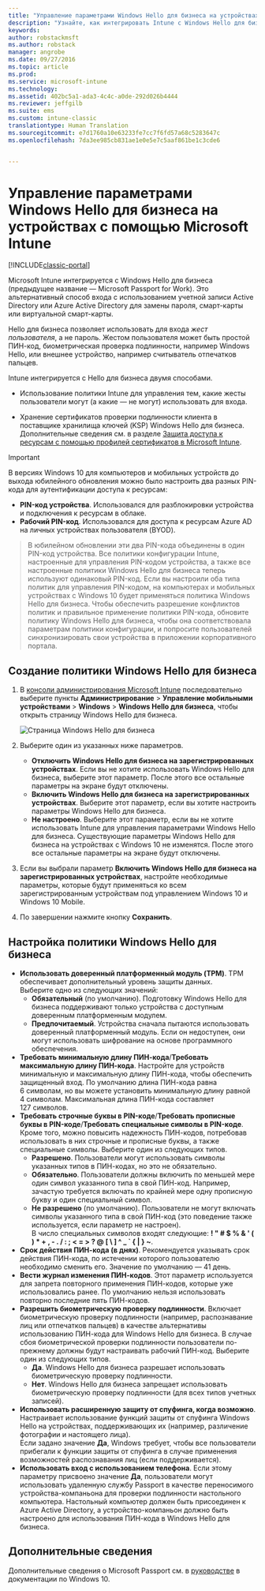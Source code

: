 ```yaml
---
title: "Управление параметрами Windows Hello для бизнеса на устройствах | Документы Майкрософт"
description: "Узнайте, как интегрировать Intune с Windows Hello для бизнеса. Это альтернативный способ входа с использованием учетной записи Active Directory или Azure Active Directory для замены пароля, смарт-карты или виртуальной смарт-карты."
keywords: 
author: robstackmsft
ms.author: robstack
manager: angrobe
ms.date: 09/27/2016
ms.topic: article
ms.prod: 
ms.service: microsoft-intune
ms.technology: 
ms.assetid: 402bc5a1-ada3-4c4c-a0de-292d026b4444
ms.reviewer: jeffgilb
ms.suite: ems
ms.custom: intune-classic
translationtype: Human Translation
ms.sourcegitcommit: e7d1760a10e63233fe7cc7f6fd57a68c5283647c
ms.openlocfilehash: 7da3ee985cb831ae1e0e5e7c5aaf861be1c3cde6


---
```


# <a name="control-windows-hello-for-business-settings-on-devices-with-microsoft-intune"></a>Управление параметрами Windows Hello для бизнеса на устройствах с помощью Microsoft Intune

[!INCLUDE[classic-portal](../includes/classic-portal.md)]

Microsoft Intune интегрируется с Windows Hello для бизнеса (предыдущее название — Microsoft Passport for Work). Это альтернативный способ входа с использованием учетной записи Active Directory или Azure Active Directory для замены пароля, смарт-карты или виртуальной смарт-карты.

Hello для бизнеса позволяет использовать для входа *жест пользователя*, а не пароль. Жестом пользователя может быть простой ПИН-код, биометрическая проверка подлинности, например Windows Hello, или внешнее устройство, например считыватель отпечатков пальцев.

Intune интегрируется с Hello для бизнеса двумя способами.

-   Использование политики Intune для управления тем, какие жесты пользователи могут (а какие — не могут) использовать для входа.

-   Хранение сертификатов проверки подлинности клиента в поставщике хранилища ключей (KSP) Windows Hello для бизнеса. Дополнительные сведения см. в разделе [Защита доступа к ресурсам с помощью профилей сертификатов в Microsoft Intune](secure-resource-access-with-certificate-profiles.md).

> [!IMPORTANT]
> В версиях Windows 10 для компьютеров и мобильных устройств до выхода юбилейного обновления можно было настроить два разных PIN-кода для аутентификации доступа к ресурсам:
- **PIN-код устройства**. Использовался для разблокировки устройства и подключения к ресурсам в облаке.
- **Рабочий PIN-код**. Использовался для доступа к ресурсам Azure AD на личных устройствах пользователя (BYOD).

>В юбилейном обновлении эти два PIN-кода объединены в один PIN-код устройства.
Все политики конфигурации Intune, настроенные для управления PIN-кодом устройства, а также все настроенные политики Windows Hello для бизнеса теперь используют одинаковый PIN-код.
Если вы настроили оба типа политик для управления PIN-кодом, на компьютерах и мобильных устройствах с Windows 10 будет применяться политика Windows Hello для бизнеса.
Чтобы обеспечить разрешение конфликтов политик и правильное применение политики PIN-кода, обновите политику Windows Hello для бизнеса, чтобы она соответствовала параметрам политики конфигурации, и попросите пользователей синхронизировать свои устройства в приложении корпоративного портала.



## <a name="create-a-windows-hello-for-business-policy"></a>Создание политики Windows Hello для бизнеса

1.  В [консоли администрирования Microsoft Intune](https://manage.microsoft.com) последовательно выберите пункты **Администрирование** &gt; **Управление мобильными устройствами** &gt; **Windows** &gt; **Windows Hello для бизнеса**, чтобы открыть страницу Windows Hello для бизнеса.

    ![Страница Windows Hello для бизнеса](../media/passport.png)

2.  Выберите один из указанных ниже параметров.
    - **Отключить Windows Hello для бизнеса на зарегистрированных устройствах**. Если вы не хотите использовать Windows Hello для бизнеса, выберите этот параметр. После этого все остальные параметры на экране будут отключены.
    - **Включить Windows Hello для бизнеса на зарегистрированных устройствах**. Выберите этот параметр, если вы хотите настроить параметры Windows Hello для бизнеса.
    - **Не настроено**. Выберите этот параметр, если вы не хотите использовать Intune для управления параметрами Windows Hello для бизнеса. Существующие параметры Windows Hello для бизнеса на устройствах с Windows 10 не изменятся. После этого все остальные параметры на экране будут отключены.
3.  Если вы выбрали параметр **Включить Windows Hello для бизнеса на зарегистрированных устройствах**, настройте необходимые параметры, которые будут применяться ко всем зарегистрированным устройствам под управлением Windows 10 и Windows 10 Mobile.
4.  По завершении нажмите кнопку **Сохранить**.


## <a name="settings-for-the-windows-hello-for-business-policy"></a>Настройка политики Windows Hello для бизнеса

- **Использовать доверенный платформенный модуль (TPM)**. TPM обеспечивает дополнительный уровень защиты данных.<br>Выберите одно из следующих значений:
    - **Обязательный** (по умолчанию). Подготовку Windows Hello для бизнеса поддерживают только устройства с доступным доверенным платформенным модулем.
    - **Предпочитаемый**. Устройства сначала пытаются использовать доверенный платформенный модуль. Если он недоступен, они могут использовать шифрование на основе программного обеспечения.
- **Требовать минимальную длину ПИН-кода**/**Требовать максимальную длину ПИН-кода**. Настройте для устройств минимальную и максимальную длину ПИН-кода, чтобы обеспечить защищенный вход. По умолчанию длина ПИН-кода равна 6 символам, но вы можете установить минимальную длину равной 4 символам. Максимальная длина ПИН-кода составляет 127 символов.
- **Требовать строчные буквы в PIN-коде**/**Требовать прописные буквы в PIN-коде**/**Требовать специальные символы в PIN-коде**. Кроме того, можно повысить надежность ПИН-кодов, потребовав использовать в них строчные и прописные буквы, а также специальные символы. Выберите один из следующих типов.
    - **Разрешено**. Пользователи могут использовать символы указанных типов в ПИН-кодах, но это не обязательно.
    - **Обязательно**. Пользователи должны включить по меньшей мере один символ указанного типа в свой ПИН-код. Например, зачастую требуется включать по крайней мере одну прописную букву и один специальный символ.
    - **Не разрешено** (по умолчанию). Пользователи не могут включать символы указанного типа в свой ПИН-код (это поведение также используется, если параметр не настроен).<br>В число специальных символов входят следующие: **! " # $ % &amp; ' ( ) &#42; + , - . / : ; &lt; = &gt; ? @ [ \ ] ^ _ &#96; { &#124; } ~**.
- **Срок действия ПИН-кода (в днях)**. Рекомендуется указывать срок действия ПИН-кода, по истечении которого пользователю необходимо сменить его. Значение по умолчанию — 41 день.
- **Вести журнал изменения ПИН-кодов**. Этот параметр используется для запрета повторного применения ПИН-кодов, которые уже использовались ранее. По умолчанию нельзя использовать повторно последние пять ПИН-кодов.
- **Разрешить биометрическую проверку подлинности**. Включает биометрическую проверку подлинности (например, распознавание лиц или отпечатков пальцев) в качестве альтернативы использованию ПИН-кода для Windows Hello для бизнеса. В случае сбоя биометрической проверки подлинности пользователи по-прежнему должны будут настраивать рабочий ПИН-код. Выберите один из следующих типов.
    - **Да**. Windows Hello для бизнеса разрешает использовать биометрическую проверку подлинности.
    - **Нет**. Windows Hello для бизнеса запрещает использовать биометрическую проверку подлинности (для всех типов учетных записей).
- **Использовать расширенную защиту от спуфинга, когда возможно**. Настраивает использование функций защиты от спуфинга Windows Hello на устройствах, поддерживающих их (например, различение фотографии и настоящего лица).<br>Если задано значение **Да**, Windows требует, чтобы все пользователи прибегали к функции защиты от спуфинга в случае применения возможностей распознавания лиц (если поддерживается).
- **Использовать вход с использованием телефона**. Если этому параметру присвоено значение **Да**, пользователи могут использовать удаленную службу Passport в качестве переносимого устройства-компаньона для проверки подлинности настольного компьютера. Настольный компьютер должен быть присоединен к Azure Active Directory, а устройство-компаньон должно быть настроено для использования ПИН-кода в Windows Hello для бизнеса.

## <a name="further-information"></a>Дополнительные сведения
Дополнительные сведения о Microsoft Passport см. в [руководстве](https://technet.microsoft.com/library/mt589441.aspx) в документации по Windows 10.



<!--HONumber=Dec16_HO5-->


